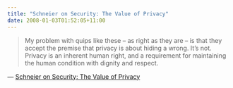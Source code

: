 ```yaml
---
title: "Schneier on Security: The Value of Privacy"
date: 2008-01-03T01:52:05+11:00
---
```


> My problem with quips like these – as right as they are – is that they accept the premise that privacy is about hiding a wrong. It’s not. Privacy is an inherent human right, and a requirement for maintaining the human condition with dignity and respect.

— [Schneier on Security: The Value of Privacy](https://www.schneier.com/blog/archives/2006/05/the_value_of_pr.html)
